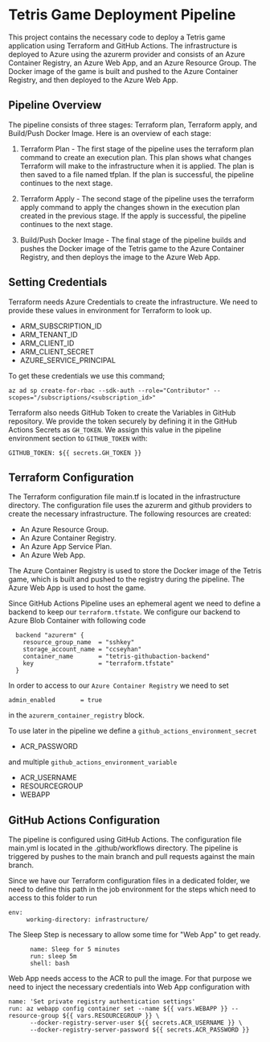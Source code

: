 # Tetris Game Deployment Pipeline
This project contains the necessary code to deploy a Tetris game application using Terraform and GitHub Actions. The infrastructure is deployed to Azure using the azurerm provider and consists of an Azure Container Registry, an Azure Web App, and an Azure Resource Group. The Docker image of the game is built and pushed to the Azure Container Registry, and then deployed to the Azure Web App.

## Pipeline Overview
The pipeline consists of three stages: Terraform plan, Terraform apply, and Build/Push Docker Image. Here is an overview of each stage:

1. Terraform Plan - The first stage of the pipeline uses the terraform plan command to create an execution plan. This plan shows what changes Terraform will make to the infrastructure when it is applied. The plan is then saved to a file named tfplan. If the plan is successful, the pipeline continues to the next stage.

1. Terraform Apply - The second stage of the pipeline uses the terraform apply command to apply the changes shown in the execution plan created in the previous stage. If the apply is successful, the pipeline continues to the next stage.

1. Build/Push Docker Image - The final stage of the pipeline builds and pushes the Docker image of the Tetris game to the Azure Container Registry, and then deploys the image to the Azure Web App.

## Setting Credentials
Terraform needs Azure Credentials to create the infrastructure. We need to provide these values in environment for Terraform to look up.
- ARM_SUBSCRIPTION_ID
- ARM_TENANT_ID
- ARM_CLIENT_ID
- ARM_CLIENT_SECRET
- AZURE_SERVICE_PRINCIPAL 

To get these credentials we use this command;
```
az ad sp create-for-rbac --sdk-auth --role="Contributor" --scopes="/subscriptions/<subscription_id>"
```

Terraform also needs GitHub Token to create the Variables in GitHub repository. We provide the token securely by defining it in the GitHub Actions Secrets as `GH_TOKEN`. We assign this value in the pipeline environment section to `GITHUB_TOKEN` with:
```
GITHUB_TOKEN: ${{ secrets.GH_TOKEN }}
```

## Terraform Configuration

The Terraform configuration file main.tf is located in the infrastructure directory. The configuration file uses the azurerm and github providers to create the necessary infrastructure. The following resources are created:

- An Azure Resource Group.
- An Azure Container Registry.
- An Azure App Service Plan.
- An Azure Web App.

The Azure Container Registry is used to store the Docker image of the Tetris game, which is built and pushed to the registry during the pipeline. The Azure Web App is used to host the game.

Since GitHub Actions Pipeline uses an ephemeral agent we need to define a backend to keep our `terraform.tfstate`. We configure our backend to Azure Blob Container with following code 
```
  backend "azurerm" {
    resource_group_name  = "sshkey"
    storage_account_name = "ccseyhan"
    container_name       = "tetris-githubaction-backend"
    key                  = "terraform.tfstate"
  }
```

In order to access to our `Azure Container Registry` we need to set 
```
admin_enabled       = true
```
in the `azurerm_container_registry` block.

To use later in the pipeline we define a `github_actions_environment_secret` 
- ACR_PASSWORD

and multiple `github_actions_environment_variable`
- ACR_USERNAME
- RESOURCEGROUP
- WEBAPP

## GitHub Actions Configuration
The pipeline is configured using GitHub Actions. The configuration file main.yml is located in the .github/workflows directory. The pipeline is triggered by pushes to the main branch and pull requests against the main branch.

Since we have our Terraform configuration files in a dedicated folder, we need to define this path in the job environment for the steps which need to access to this folder to run 
```
env:
     working-directory: infrastructure/
``` 

The Sleep Step is necessary to allow some time for "Web App" to get ready.
```
      name: Sleep for 5 minutes
      run: sleep 5m
      shell: bash
```

Web App needs access to the ACR to pull the image. For that purpose we need to inject the necessary credentials into Web App configuration with 
```
name: 'Set private registry authentication settings'
run: az webapp config container set --name ${{ vars.WEBAPP }} --resource-group ${{ vars.RESOURCEGROUP }} \                 
      --docker-registry-server-user ${{ secrets.ACR_USERNAME }} \
      --docker-registry-server-password ${{ secrets.ACR_PASSWORD }}
```